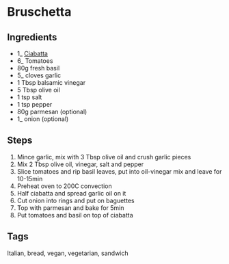 # Bruschetta

## Ingredients

* 1_ [Ciabatta](Ciabatta.html)
* 6_ Tomatoes
* 80g fresh basil
* 5_ cloves garlic
* 1 Tbsp balsamic vinegar
* 5 Tbsp olive oil
* 1 tsp salt
* 1 tsp pepper
* 80g parmesan (optional)
* 1_ onion (optional)

## Steps

1. Mince garlic, mix with 3 Tbsp olive oil and crush garlic pieces
2. Mix 2 Tbsp olive oil, vinegar, salt and pepper
3. Slice tomatoes and rip basil leaves, put into oil-vinegar mix and leave for 10-15min
4. Preheat oven to 200C convection
5. Half ciabatta and spread garlic oil on it 
6. Cut onion into rings and put on baguettes
7. Top with parmesan and bake for 5min
8. Put tomatoes and basil on top of ciabatta

## Tags
Italian, bread, vegan, vegetarian, sandwich
